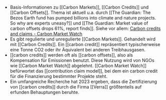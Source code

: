 - Basis-Informationen zu [[Carbon Markets]], [[Carbon Credits]] und [[Carbon Offsets]]. Thema ist aktuell u.a. durch [[The Guardian: The Bezos Earth fund has pumped billions into climate and nature projects. So why are experts uneasy?]] und [[The Guardian: Market value of carbon offsets drops 61%, report finds]]. Siehe vor allem: [Carbon credits and claims - Carbon Market Watch](https://carbonmarketwatch.org/carbon-credits-and-claims/ "Carbon credits and claims - Carbon Market Watch")
- Es gibt regulierte und unregulierte [[Carbon Markets]]. Gehandelt wird mit [[Carbon Credits]]. Ein [[carbon credit]] repräsentiert typischerweise eine Tonne CO2 oder ihr Äquivalent bei anderen Treibhausgasen.
- [[carbon credits]] werden oft als [[carbon offsets]], also als Kompensation für Emissionen benutzt. Diese Nutzung wird von NGOs wie [[Carbon Market Watch]] abgelehnt. [[Carbon Market Watch]] befürwortet das [[contribution claim model]], bei dem ein carbon credit für die Finanzierung bestimmter Projekte steht.
- Ein umfangreiche Recherche hat 2023 ergeben, dass die Zertifizierung von [[carbon credits]] durch die Firma [[Verra]] größtenteils auf erfunden Behauptungen beruhte.